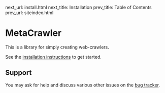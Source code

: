 next_url:   install.html
next_title: Installation
prev_title: Table of Contents
prev_url:   siteindex.html

# MetaCrawler #

This is a library for simply creating web-crawlers.

See the [installation instructions](install.html) to get started.

## Support ##

You may ask for help and discuss various other issues on the [bug tracker][].

[bug tracker]: http://github.com/pyvim/metacrawler/issues
